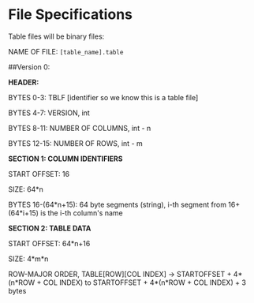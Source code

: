 # File Specifications

Table files will be binary files:

NAME OF FILE: `[table_name].table`

##Version 0:

**HEADER:**

BYTES 0-3: TBLF [identifier so we know this is a table file]

BYTES 4-7: VERSION, int

BYTES 8-11: NUMBER OF COLUMNS, int - n

BYTES 12-15: NUMBER OF ROWS, int - m


**SECTION 1: COLUMN IDENTIFIERS**

START OFFSET: 16

SIZE: 64\*n

BYTES 16-(64\*n+15): 64 byte segments (string), i-th segment from 16+(64\*i+15) is the i-th column's name

**SECTION 2: TABLE DATA**

START OFFSET: 64\*n+16

SIZE: 4\*m\*n

ROW-MAJOR ORDER, TABLE[ROW][COL INDEX] -> STARTOFFSET + 4\*(n\*ROW + COL INDEX) to STARTOFFSET + 4\*(n\*ROW + COL INDEX) + 3 bytes
